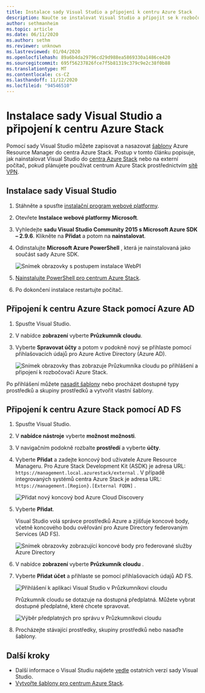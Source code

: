```yaml
---
title: Instalace sady Visual Studio a připojení k centru Azure Stack
description: Naučte se instalovat Visual Studio a připojit se k rozbočovači Azure Stack.
author: sethmanheim
ms.topic: article
ms.date: 06/11/2020
ms.author: sethm
ms.reviewer: unknown
ms.lastreviewed: 01/04/2020
ms.openlocfilehash: 89a6b4da29796cd29d988ea5869330a1486ce420
ms.sourcegitcommit: 695f56237826fce7f5b81319c379c9e2c38f0b88
ms.translationtype: MT
ms.contentlocale: cs-CZ
ms.lasthandoff: 11/12/2020
ms.locfileid: "94546510"
---
```

# <a name="install-visual-studio-and-connect-to-azure-stack-hub"></a>Instalace sady Visual Studio a připojení k centru Azure Stack

Pomocí sady Visual Studio můžete zapisovat a nasazovat [šablony](azure-stack-arm-templates.md) Azure Resource Manager do centra Azure Stack. Postup v tomto článku popisuje, jak nainstalovat Visual Studio do [centra Azure Stack](../asdk/asdk-connect.md#connect-to-azure-stack-using-rdp) nebo na externí počítač, pokud plánujete používat centrum Azure Stack prostřednictvím [sítě VPN](../asdk/asdk-connect.md#connect-to-azure-stack-using-vpn).

## <a name="install-visual-studio"></a>Instalace sady Visual Studio

1. Stáhněte a spusťte [instalační program webové platformy](https://www.microsoft.com/web/downloads/platform.aspx).  

2. Otevřete **Instalace webové platformy Microsoft**.

3. Vyhledejte **sadu Visual Studio Community 2015 s Microsoft Azure SDK – 2.9.6**. Klikněte na **Přidat** a potom na **nainstalovat**.

4. Odinstalujte **Microsoft Azure PowerShell** , která je nainstalovaná jako součást sady Azure SDK.

    ![Snímek obrazovky s postupem instalace WebPI](./media/azure-stack-install-visual-studio/image1.png)

5. [Nainstalujte PowerShell pro centrum Azure Stack](../operator/powershell-install-az-module.md).

6. Po dokončení instalace restartujte počítač.

## <a name="connect-to-azure-stack-hub-with-azure-ad"></a>Připojení k centru Azure Stack pomocí Azure AD

1. Spusťte Visual Studio.

2. V nabídce **zobrazení** vyberte **Průzkumník cloudu**.

3. Vyberte **Spravovat účty** a potom v podokně nový se přihlaste pomocí přihlašovacích údajů pro Azure Active Directory (Azure AD).  

    ![Snímek obrazovky thas zobrazuje Průzkumníka cloudu po přihlášení a připojení k rozbočovači Azure Stack.](./media/azure-stack-install-visual-studio/image2.png)

Po přihlášení můžete [nasadit šablony](azure-stack-deploy-template-visual-studio.md) nebo procházet dostupné typy prostředků a skupiny prostředků a vytvořit vlastní šablony.  

## <a name="connect-to-azure-stack-hub-with-ad-fs"></a>Připojení k centru Azure Stack pomocí AD FS

1. Spusťte Visual Studio.

2. V **nabídce nástroje** vyberte **možnost možnosti**.

3. V navigačním podokně rozbalte **prostředí** a vyberte **účty**.

4. Vyberte **Přidat** a zadejte koncový bod uživatele Azure Resource Manageru. Pro Azure Stack Development Kit (ASDK) je adresa URL: `https://management.local.azurestack/external` .  V případě integrovaných systémů centra Azure Stack je adresa URL: `https://management.[Region}.[External FQDN]` .

    ![Přidat nový koncový bod Azure Cloud Discovery](./media/azure-stack-install-visual-studio/image5.png)

5. Vyberte **Přidat**.  

    Visual Studio volá správce prostředků Azure a zjišťuje koncové body, včetně koncového bodu ověřování pro Azure Directory federovaným Services (AD FS).

    ![Snímek obrazovky zobrazující koncové body pro federované služby Azure Directory](./media/azure-stack-install-visual-studio/image6.png)

6. V nabídce **zobrazení** vyberte **Průzkumník cloudu** .

7. Vyberte **Přidat účet** a přihlaste se pomocí přihlašovacích údajů AD FS.  

    ![Přihlášení k aplikaci Visual Studio v Průzkumníkovi cloudu](./media/azure-stack-install-visual-studio/image7.png)

    Průzkumník cloudu se dotazuje na dostupná předplatná. Můžete vybrat dostupné předplatné, které chcete spravovat.

    ![Výběr předplatných pro správu v Průzkumníkovi cloudu](./media/azure-stack-install-visual-studio/image8.png)

8. Procházejte stávající prostředky, skupiny prostředků nebo nasaďte šablony.

## <a name="next-steps"></a>Další kroky

- Další informace o Visual Studiu najdete [vedle](/visualstudio/install/install-visual-studio-versions-side-by-side) ostatních verzí sady Visual Studio.
- [Vytvořte šablony pro centrum Azure Stack](azure-stack-develop-templates.md).
